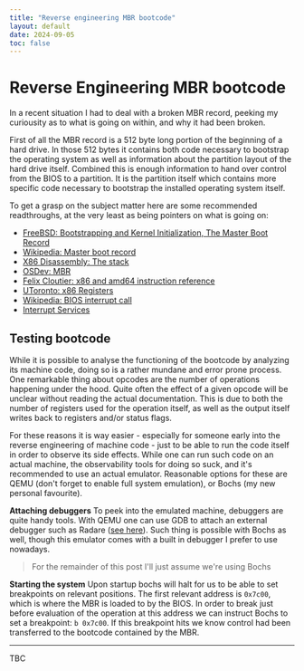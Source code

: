 ```yaml
---
title: "Reverse engineering MBR bootcode"
layout: default
date: 2024-09-05
toc: false
---
```


# Reverse Engineering MBR bootcode
In a recent situation I had to deal with a broken MBR record, peeking my curiousity as to what is going on within, and why it had been broken.

First of all the MBR record is a 512 byte long portion of the beginning of a hard drive. In those 512 bytes it contains both code necessary to bootstrap the operating system as well as information about the partition layout of the hard drive itself. Combined this is enough information to hand over control from the BIOS to a partition. It is the partition itself which contains more specific code necessary to bootstrap the installed operating system itself.

To get a grasp on the subject matter here are some recommended readthroughs, at the very least as being pointers on what is going on:

- [FreeBSD: Bootstrapping and Kernel Initialization, The Master Boot Record](https://people.freebsd.org/~rodrigc/doc/en/books/arch-handbook/boot-boot0.html)
- [Wikipedia: Master boot record](https://en.wikipedia.org/wiki/Master_boot_record)
- [X86 Disassembly: The stack](https://en.wikibooks.org/wiki/X86_Disassembly/The_Stack)
- [OSDev: MBR](https://wiki.osdev.org/MBR_(x86))
- [Felix Cloutier: x86 and amd64 instruction reference](https://www.felixcloutier.com/x86/)
- [UToronto: x86 Registers](https://www.eecg.utoronto.ca/~amza/www.mindsec.com/files/x86regs.html)
- [Wikipedia: BIOS interrupt call](https://en.wikipedia.org/wiki/BIOS_interrupt_call)
- [Interrupt Services](https://stanislavs.org/helppc/idx_interrupt.html)

## Testing bootcode
While it is possible to analyse the functioning of the bootcode by analyzing its machine code, doing so is a rather mundane and error prone process. One remarkable thing about opcodes are the number of operations happening under the hood. Quite often the effect of a given opcode will be unclear without reading the actual documentation. This is due to both the number of registers used for the operation itself, as well as the output itself writes back to registers and/or status flags.

For these reasons it is way easier - especially for someone early into the reverse engineering of machine code - just to be able to run the code itself in order to observe its side effects. While one can run such code on an actual machine, the observability tools for doing so suck, and it's recommended to use an actual emulator. Reasonable options for these are QEMU (don't forget to enable full system emulation), or Bochs (my new personal favourite).

**Attaching debuggers**
To peek into the emulated machine, debuggers are quite handy tools. With QEMU one can use GDB to attach an external debugger such as Radare ([see here](/notes/software/testing/qemu-gdb-r2)). Such thing is possible with Bochs as well, though this emulator comes with a built in debugger I prefer to use nowadays.

> For the remainder of this post I'll just assume we're using Bochs

**Starting the system**
Upon startup bochs will halt for us to be able to set breakpoints on relevant positions. The first relevant address is `0x7c00`, which is where the MBR is loaded to by the BIOS. In order to break just before evaluation of the operation at this address we can instruct Bochs to set a breakpoint: `b 0x7c00`. If this breakpoint hits we know control had been transferred to the bootcode contained by the MBR.

---

TBC